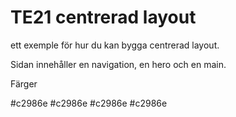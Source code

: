 # TE21 centrerad layout
 
ett exemple för hur du kan bygga centrerad layout.

Sidan innehåller en navigation, en hero och en main.

Färger

#c2986e
#c2986e
#c2986e
#c2986e